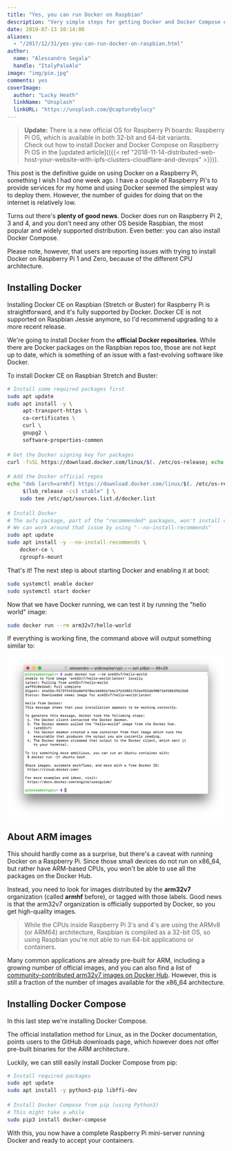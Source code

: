```yaml
---
title: "Yes, you can run Docker on Raspbian"
description: "Very simple steps for getting Docker and Docker Compose on Raspberry Pi 2, 3 and 4"
date: 2019-07-13 10:14:00
aliases:
  - "/2017/12/31/yes-you-can-run-docker-on-raspbian.html"
author:
  name: "Alessandro Segala"
  handle: "ItalyPaleAle"
image: "img/pie.jpg"
comments: yes
coverImage:
  author: "Lucky Heath"
  linkName: "Unsplash"
  linkURL: "https://unsplash.com/@capturebylucy"
---
```


> **Update:** There is a new official OS for Raspberry Pi boards: Raspberry Pi OS, which is available in both 32-bit and 64-bit variants.  
> Check out how to install Docker and Docker Compose on Raspberry Pi OS in the [updated article](({{< ref "2018-11-14-distributed-web-host-your-website-with-ipfs-clusters-cloudflare-and-devops" >}})).

This post is the definitive guide on using Docker on a Raspberry Pi, something I wish I had one week ago. I have a couple of Raspberry Pi's to provide services for my home and using Docker seemed the simplest way to deploy them. However, the number of guides for doing that on the internet is relatively low.

Turns out there's **plenty of good news**. Docker does run on Raspberry Pi 2, 3 and 4, and you don't need any other OS beside Raspbian, the most popular and widely supported distribution. Even better: you can also install Docker Compose.

Please note, however, that users are reporting issues with trying to install Docker on Raspberry Pi 1 and Zero, because of the different CPU architecture.

## Installing Docker

Installing Docker CE on Raspbian (Stretch or Buster) for Raspberry Pi is straightforward, and it's fully supported by Docker. Docker CE is not supported on Raspbian Jessie anymore, so I'd recommend upgrading to a more recent release.

We're going to install Docker from the **official Docker repositories**. While there are Docker packages on the Raspbian repos too, those are not kept up to date, which is something of an issue with a fast-evolving software like Docker.

To install Docker CE on Raspbian Stretch and Buster:

````sh
# Install some required packages first
sudo apt update
sudo apt install -y \
     apt-transport-https \
     ca-certificates \
     curl \
     gnupg2 \
     software-properties-common

# Get the Docker signing key for packages
curl -fsSL https://download.docker.com/linux/$(. /etc/os-release; echo "$ID")/gpg | sudo apt-key add -

# Add the Docker official repos
echo "deb [arch=armhf] https://download.docker.com/linux/$(. /etc/os-release; echo "$ID") \
     $(lsb_release -cs) stable" | \
    sudo tee /etc/apt/sources.list.d/docker.list

# Install Docker
# The aufs package, part of the "recommended" packages, won't install on Buster just yet, because of missing pre-compiled kernel modules.
# We can work around that issue by using "--no-install-recommends"
sudo apt update
sudo apt install -y --no-install-recommends \
    docker-ce \
    cgroupfs-mount
````

That's it! The next step is about starting Docker and enabling it at boot:

````sh
sudo systemctl enable docker
sudo systemctl start docker
````

Now that we have Docker running, we can test it by running the "hello world" image:

````sh
sudo docker run --rm arm32v7/hello-world
````

If everything is working fine, the command above will output something similar to:

![Output of Docker "hello world" image](/assets/docker-pi-hello-world.png)

## About ARM images

This should hardly come as a surprise, but there's a caveat with running Docker on a Raspberry Pi. Since those small devices do not run on x86_64, but rather have ARM-based CPUs, you won't be able to use all the packages on the Docker Hub.

Instead, you need to look for images distributed by the **arm32v7** organization (called **armhf** before), or tagged with those labels. Good news is that the arm32v7 organization is officially supported by Docker, so you get high-quality images.

> While the CPUs inside Raspberry Pi 3's and 4's are using the ARMv8 (or ARM64) architecture, Raspbian is compiled as a 32-bit OS, so using Raspbian you're not able to run 64-bit applications or containers.

Many common applications are already pre-built for ARM, including a growing number of official images, and you can also find a list of [community-contributed arm32v7 images on Docker Hub](https://hub.docker.com/r/arm32v7). However, this is still a fraction of the number of images available for the x86_64 architecture.

## Installing Docker Compose

In this last step we're installing Docker Compose.

The official installation method for Linux, as in the Docker documentation, points users to the GitHub downloads page, which however does not offer pre-built binaries for the ARM architecture.

Luckily, we can still easily install Docker Compose from pip:

````sh
# Install required packages
sudo apt update
sudo apt install -y python3-pip libffi-dev

# Install Docker Compose from pip (using Python3)
# This might take a while
sudo pip3 install docker-compose
````

With this, you now have a complete Raspberry Pi mini-server running Docker and ready to accept your containers.

